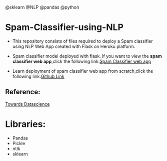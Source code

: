 @sklearn @NLP @pandas @python

# Spam-Classifier-using-NLP

- This repository consists of files required to deploy a Spam classifier using NLP Web App created with Flask on Heroku platform.
- Spam classifier model deployed with flask. If you want to view the **spam classifier web app**,click the following link:[Spam Classifier web app](https://spam--classifier--api.herokuapp.com/)

- Learn deployment of spam classifier web app from scratch,click the following link:[Github Link](https://github.com/Np5123/Spam-Classifier-using-NLP)

## Reference:
[Towards Datascience](https://towardsdatascience.com/develop-a-nlp-model-in-python-deploy-it-with-flask-step-by-step-744f3bdd7776)

# Libraries:
  - Pandas
  - Pickle
  - ntlk
  - sklearn
